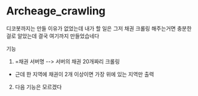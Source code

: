 # Archeage_crawling
디코봇까지는 만들 이유가 없었는데
내가 할 일은 그저 채권 크롤링 해주는거면 충분한 걸로 알았는데
결국 여기까지 만들었습네다

기능
1. =채권 서버명 --> 서버의 채권 20개짜리 크롤링
* 근데 한 지역에 채권이 2개 이상이면 가장 위에 있는 지역만 출력
2. 다음 기능은 모르겠다